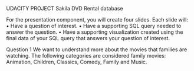 UDACITY PROJECT
Sakila DVD Rental database

For the presentation component, you will create four slides. Each slide will:
• Have a question of interest.
• Have a supporting SQL query needed to answer the question.
• Have a supporting visualization created using the final data of your SQL query that answers your question of interest.

Question 1
We want to understand more about the movies that families are watching. 
The following categories are considered family movies: Animation, Children, Classics, Comedy, Family and Music.